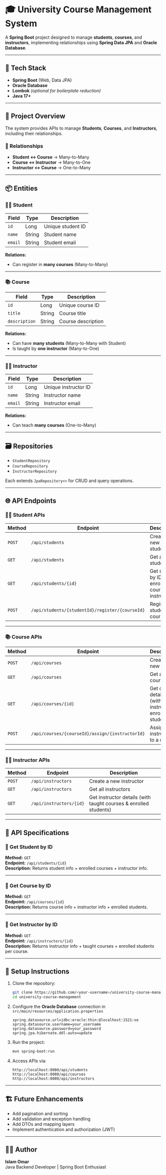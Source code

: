 # 🎓 University Course Management System

A **Spring Boot** project designed to manage **students**, **courses**, and **instructors**, implementing relationships using **Spring Data JPA** and **Oracle Database**.

---

## 🚀 Tech Stack

- **Spring Boot** (Web, Data JPA)  
- **Oracle Database**  
- **Lombok** *(optional for boilerplate reduction)*  
- **Java 17+**

---

## 🧩 Project Overview

The system provides APIs to manage **Students**, **Courses**, and **Instructors**, including their relationships.

### 🔗 Relationships
- **Student ↔ Course** → Many-to-Many  
- **Course ↔ Instructor** → Many-to-One  
- **Instructor ↔ Course** → One-to-Many  

---

## 📦 Entities

### 🧑‍🎓 Student
| Field | Type | Description |
|--------|------|-------------|
| `id` | Long | Unique student ID |
| `name` | String | Student name |
| `email` | String | Student email |

**Relations:**
- Can register in **many courses** (Many-to-Many)

---

### 📚 Course
| Field | Type | Description |
|--------|------|-------------|
| `id` | Long | Unique course ID |
| `title` | String | Course title |
| `description` | String | Course description |

**Relations:**
- Can have **many students** (Many-to-Many with Student)  
- Is taught by **one instructor** (Many-to-One)

---

### 👨‍🏫 Instructor
| Field | Type | Description |
|--------|------|-------------|
| `id` | Long | Unique instructor ID |
| `name` | String | Instructor name |
| `email` | String | Instructor email |

**Relations:**
- Can teach **many courses** (One-to-Many)

---

## 🗃️ Repositories

- `StudentRepository`
- `CourseRepository`
- `InstructorRepository`

Each extends `JpaRepository<>` for CRUD and query operations.

---

## 🌐 API Endpoints

### 🧑‍🎓 Student APIs

| Method | Endpoint | Description |
|---------|-----------|-------------|
| `POST` | `/api/students` | Create a new student |
| `GET` | `/api/students` | Get all students |
| `GET` | `/api/students/{id}` | Get student by ID (with enrolled courses & instructors) |
| `POST` | `/api/students/{studentId}/register/{courseId}` | Register a student to a course |

---

### 📚 Course APIs

| Method | Endpoint | Description |
|---------|-----------|-------------|
| `POST` | `/api/courses` | Create a new course |
| `GET` | `/api/courses` | Get all courses |
| `GET` | `/api/courses/{id}` | Get course details (with instructor & enrolled students) |
| `POST` | `/api/courses/{courseId}/assign/{instructorId}` | Assign an instructor to a course |

---

### 👨‍🏫 Instructor APIs

| Method | Endpoint | Description |
|---------|-----------|-------------|
| `POST` | `/api/instructors` | Create a new instructor |
| `GET` | `/api/instructors` | Get all instructors |
| `GET` | `/api/instructors/{id}` | Get instructor details (with taught courses & enrolled students) |

---

## 🧠 API Specifications

### 🔹 Get Student by ID
**Method:** `GET`  
**Endpoint:** `/api/students/{id}`  
**Description:** Returns student info + enrolled courses + instructor info.

---

### 🔹 Get Course by ID
**Method:** `GET`  
**Endpoint:** `/api/courses/{id}`  
**Description:** Returns course info + instructor info + enrolled students.

---

### 🔹 Get Instructor by ID
**Method:** `GET`  
**Endpoint:** `/api/instructors/{id}`  
**Description:** Returns instructor info + taught courses + enrolled students per course.

---

## 🧰 Setup Instructions

1. Clone the repository:
   ```bash
   git clone https://github.com/<your-username>/university-course-management.git
   cd university-course-management
   ```

2. Configure the **Oracle Database** connection in  
   `src/main/resources/application.properties`

   ```properties
   spring.datasource.url=jdbc:oracle:thin:@localhost:1521:xe
   spring.datasource.username=your_username
   spring.datasource.password=your_password
   spring.jpa.hibernate.ddl-auto=update
   ```

3. Run the project:
   ```bash
   mvn spring-boot:run
   ```

4. Access APIs via:
   ```
   http://localhost:8080/api/students
   http://localhost:8080/api/courses
   http://localhost:8080/api/instructors
   ```

---

## 🏗️ Future Enhancements
- Add pagination and sorting  
- Add validation and exception handling  
- Add DTOs and mapping layers  
- Implement authentication and authorization (JWT)

---

## 🧑‍💻 Author
**Islam Omar**  
Java Backend Developer | Spring Boot Enthusiast  
